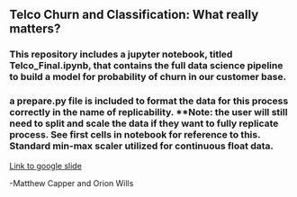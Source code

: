 ## Telco Churn and Classification: What really matters?

### This repository includes a jupyter notebook, titled Telco_Final.ipynb, that contains  the full data science pipeline to build a model for probability of churn in our customer base.

### a prepare.py file is included to format the data for this process correctly in the name of replicability.  **Note: the user will still need to split and scale the data if they want to fully replicate process.  See first cells in notebook for reference to this.  Standard min-max scaler utilized for continuous float data.

[Link to google slide](https://docs.google.com/presentation/d/1sdY6cIqkBrfuWL_zaMJzqI0IUsis6jNJLn9G3TmlwnE/edit?usp=sharing)

-Matthew Capper and Orion Wills
